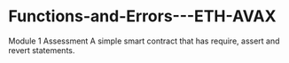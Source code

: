 # Functions-and-Errors---ETH-AVAX
Module 1 Assessment
A simple smart contract that has require, assert and revert statements.
